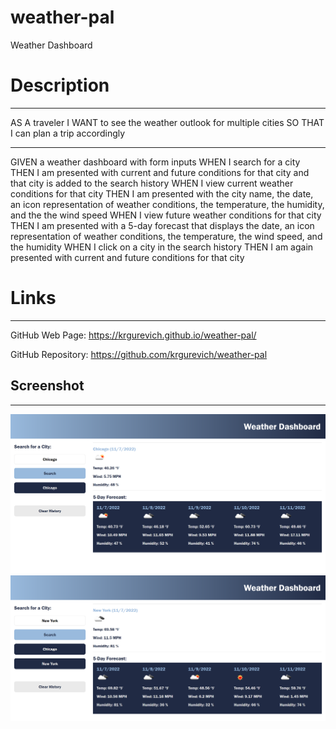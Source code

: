 # weather-pal

Weather Dashboard

# Description

---

AS A traveler
I WANT to see the weather outlook for multiple cities
SO THAT I can plan a trip accordingly

---

GIVEN a weather dashboard with form inputs
WHEN I search for a city
THEN I am presented with current and future conditions for that city and that city is added to the search history
WHEN I view current weather conditions for that city
THEN I am presented with the city name, the date, an icon representation of weather conditions, the temperature, the humidity, and the the wind speed
WHEN I view future weather conditions for that city
THEN I am presented with a 5-day forecast that displays the date, an icon representation of weather conditions, the temperature, the wind speed, and the humidity
WHEN I click on a city in the search history
THEN I am again presented with current and future conditions for that city

# Links

---

GitHub Web Page: https://krgurevich.github.io/weather-pal/

GitHub Repository: https://github.com/krgurevich/weather-pal

## Screenshot

---

![website screenshot](./assets/images/website-screenshot.png)
![website screenshot](./assets/images/website-screenshot-2.png)

